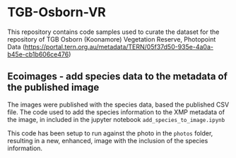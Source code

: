 # TGB-Osborn-VR

This repository contains code samples used to curate the dataset for the repository of TGB Osborn (Koonamore) Vegetation Reserve, Photopoint Data  (https://portal.tern.org.au/metadata/TERN/05f37d50-935e-4a0a-b45e-cb1b606ce476)

## Ecoimages - add species data to the metadata of the published image

The images were published with the species data, based the published CSV file.
The code used to add the species information to the XMP metadata of the image, in included in the jupyter notebook `add_species_to_image.ipynb`

This code has been setup to run against the photo in the `photos` folder, resulting in a new, enhanced, image with the inclusion of the species information.

